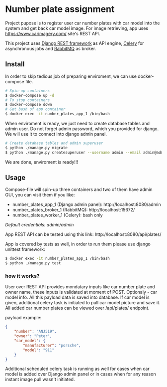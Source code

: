 ﻿# Number plate assignment

Project pupose is to register user car number plates with car model into the system and get back car model image. For image retrieving, app uses https://www.carimagery.com/ site's REST API. 

This project uses [Django REST framework](chttps://www.django-rest-framework.org/) as API engine, [Celery](https://celery.com) for asynchronous jobs and [RabbitMQ](https://rabbitmq.com) as broker.

## Install

In order to skip tedious job of preparing enviroment, we can use docker-compose file.
```bash
# Spin-up containers
$ docker-compose up -d
# To stop containers
$ docker-compose down
# Get bash of app container
$ docker exec -it number_plates_app_1 /bin/bash
```

When enviroment is ready, we just need to create database tables and admin user. Do not forget admin password, which you provided for django. We will use it to connect into django admin panel.
```bash
# Create database tables and admin superuser 
$ python ./manage.py migrate
$ python ./manage.py createsuperuser --username admin --email admin@admin.com
```
We are done, enviroment is ready!!!

## Usage

Compose-file will spin-up three containers and two of them have admin GUI, you can visit them if you like:
* number_plates_app_1 (Django admin panel): http://localhost:8080/admin
* number_plates_broker_1 (RabbitMQ): http://localhost:15672/
* number_plates_worker_1 (Celery): bash only

*Default credentials: admin/admin*

App REST API can be tested using this link:
http://localhost:8080/api/plates/

App is covered by tests as well, in order to run them please use django unittest framework:
```bash
$ docker exec -it number_plates_app_1 /bin/bash
$ python ./manage.py test
```

### how it works?

User over REST API provides mondatary inputs like car number plate and owner name, these inputs is validated at moment of POST. Optionaly - car model info. All this payload data is saved into database. If car model is given, additional celery task is initiated to pull car model picture and save it. All added car number plates can be viewed over /api/plates/ endpoint.

payload example:
```json
{
    "number": "ANJ519",
    "owner": "Peter",
    "car_model": {
        "manufacturer": "porsche",
        "model": "911"
    }
}
```

Additional scheduled celery task is running as well for cases when car model is added over Django admin panel or in cases when for any reason instant image pull wasn't initiated.

